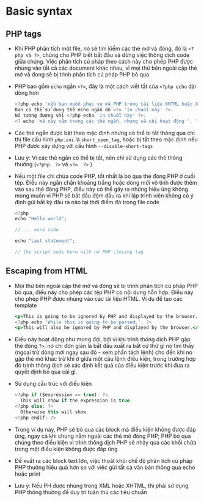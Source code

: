 # Basic syntax
## PHP tags

- Khi PHP phân tích một file, nó sẽ tìm kiếm các thẻ mở và đóng, đó là `<?php và ?>`, chúng cho PHP biết bắt đầu và dừng việc thông dịch code giữa chúng. Việc phân tích cú pháp theo cách này cho phép PHP được nhúng vào tất cả các document khác nhau, vì mọi thứ bên ngoài cặp thẻ mở và đong sẽ bị trình phân tích cú pháp PHP bỏ qua
- PHP bao gồm `echo`  ngắn `<?=`, đây là một cách viết tắt của `<?php echo` dài dòng hơn
    
    ```jsx
    <?php echo 'nếu bạn muốn phục vụ mã PHP trong tài liệu XHTML hoặc XML, hãy sử dụng các thẻ này'; ?>
    Bạn có thể sử dụng thẻ echo ngắn để <?= 'in chuỗi này' ?>.
    Nó tương đương với <?php echo 'in chuỗi này' ?>.
    <? echo 'mã này nằm trong các thẻ ngắn, nhưng sẽ chỉ hoạt động '. 'nếu short_open_tag được bật'; ?>
    ```
    
- Các thẻ ngắn được bật theo mặc định nhưng có thể bị tắt thông qua chỉ thị file cấu hình `php.ini` là `short_open_tag`, hoặc bị tắt theo mặc định nếu PHP được xây dựng với cấu hình `--disable-short-tags`
- Lưu ý: Vì các thẻ ngắn có thể bị tắt, nên chỉ sử dụng các thẻ thông thường (`<?php. ?>` và `<?=  ?>` )
- Nếu một file chỉ chứa code PHP, tốt nhất là bỏ qua thẻ đóng PHP ở cuối tệp. Điều này ngăn chặn khoảng trắng hoặc dòng mới vô tình được thêm vào sau thẻ đóng PHP, điều này có thể gây ra những hiệu ứng không mong muốn vì PHP sẽ bắt đầu đệm đầu ra khi lập trình viên không có ý định gửi bất kỳ đầu ra nào tại thời điểm đó trong file code
    
    ```jsx
    <?php
    echo "Hello world";
    
    // ... more code
    
    echo "Last statement";
    
    // the script ends here with no PHP closing tag
    ```
    

## **Escaping from HTML**

- Mọi thứ bên ngoài cặp thẻ mở và đóng sẽ bị trình phân tích cú pháp PHP bỏ qua, điều này cho phép các tệp PHP co nội dung hỗn hợp. Điều này cho phép PHP được nhúng vào các tài liệu HTML. Ví dụ để tạo các template
    
    ```jsx
    <p>This is going to be ignored by PHP and displayed by the browser.</p>
    <?php echo 'While this is going to be parsed.'; ?>
    <p>This will also be ignored by PHP and displayed by the browser.</p>
    ```
    
- Điều này hoạt động như mong đợi, bởi vì khi trình thông dịch PHP gặp thẻ đóng `?>`, nó chỉ đơn giản là bắt đầu xuất ra bất cứ thứ gì nó tìm thấy (ngoại trừ dòng mới ngay sau đó - xem phần tách lệnh) cho đến khi nó gặp thẻ mở khác trừ khi ở giữa một câu lệnh điều kiện, trong trường hợp đó trình thông dịch sẽ xác định kết quả của điều kiện trước khi đưa ra quyết định bỏ qua cái gì.
- Sử dụng cấu trúc với điều kiện
    
    ```jsx
    <?php if ($expression == true): ?>
      This will show if the expression is true.
    <?php else: ?>
      Otherwise this will show.
    <?php endif; ?>
    ```
    
- Trong ví dụ này, PHP sẽ bỏ qua các block mà điều kiện không được đáp ứng, ngay cả khi chung nằm ngoài các thẻ mở đóng PHP; PHP bỏ qua chúng theo điều kiện vì trình thông dịch PHP sẽ nhảy qua các khối chứa trong một điều kiện không được đáp ứng
- Đề xuất ra các block text lớn, việc thoát khỏi chế độ phân tích cú pháp PHP thường hiệu quả hơn so với việc gửi tất cả văn bản thông qua echo hoặc print
- Lưu ý: Nếu PH được nhúng trong XML hoặc XHTML, thì phải sử dụng PHP thông thường <?php ?> để duy trì tuân thủ các tiêu chuẩn
